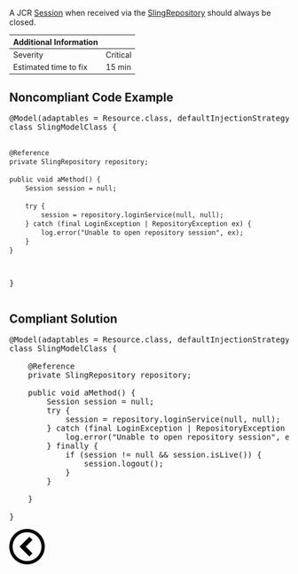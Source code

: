 <p>A JCR <a href="https://www.adobe.io/experience-manager/reference-materials/spec/jsr170/javadocs/jcr-2.0/javax/jcr/Session.html">Session</a>
    when received via the <a href="https://sling.apache.org/apidocs/sling10/org/apache/sling/jcr/api/SlingRepository.html">SlingRepository</a>
    should always be closed.
</p>

| Additional Information |          |
|------------------------|----------|
| Severity               | Critical | 
| Estimated time to fix  | 15 min   |

<h2>Noncompliant Code Example</h2>
<pre>
@Model(adaptables = Resource.class, defaultInjectionStrategy = DefaultInjectionStrategy.OPTIONAL)
class SlingModelClass {

    @Reference
    private SlingRepository repository;

    public void aMethod() {
        Session session = null;

        try {
            session = repository.loginService(null, null);
        } catch (final LoginException | RepositoryException ex) {
            log.error("Unable to open repository session", ex);
        }
    }

}
</pre><h2>Compliant Solution</h2>
<pre>
@Model(adaptables = Resource.class, defaultInjectionStrategy = DefaultInjectionStrategy.OPTIONAL)
class SlingModelClass {

    @Reference
    private SlingRepository repository;

    public void aMethod() {
        Session session = null;
        try {
            session = repository.loginService(null, null);
        } catch (final LoginException | RepositoryException ex) {
            log.error("Unable to open repository session", ex);
        } finally {
            if (session != null && session.isLive()) {
                session.logout();
            }
        }

    }

}
</pre>

[![Back to overview](back.svg)](../../README.md)